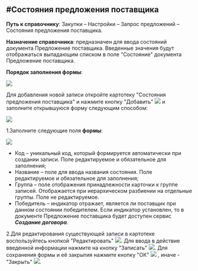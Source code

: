﻿#Состояния предложения поставщика
----------
**Путь к справочнику**: Закупки – Настройки – Запрос предложений – Состояния предложения поставщика.

**Назначение справочника**: предназначен для ввода состояний документа Предложение поставщика. Введенные значения будут отображаться выпадающим списком в поле "Состояние" документа Предложение поставщика.

**Порядок заполнения формы**:

![](topic:.Закупки.AddFiles.Screenshot_Morozova_44.jpg)

Для добавления новой записи откройте картотеку "Состояния предложения поставщика" и нажмите кнопку "Добавить"  ![](topic:Com.AddFiles.Btn_Add.png) и заполните открывшуюся форму следующим способом:

![](topic:.Закупки.AddFiles.Screenshot_Morozova_45.jpg)

1.Заполните следующие поля **формы**:

![](topic:.Закупки.AddFiles.Screenshot_Morozova_46.jpg)

- Код – уникальный код, который формируется автоматически при создании записи. Поле редактируемое и обязательное для заполнения;
- Название – поле для ввода названия состояния. Поле редактируемое и обязательное для заполнения;
- Группа – поле отображения принадлежности карточки к группе записей. Отображается при иерархическом разбиении на отдельные группы. Поле не редактируемое.
- Победитель – индикатор отражает, является ли поставщик при данном состоянии победителем. Если индикатор установлен, то в документе Предложение поставщика будет доступен сервис ***Создание договора***.

2.Для редактирования существующей записи в картотеке воспользуйтесь кнопкой "Редактировать" ![](topic:Com.AddFiles.Btn_Edit.png). Для ввода в действие введенной информации нажмите на кнопку "Записать" ![](topic:Com.AddFiles.Btn_ok_mini.png). Для сохранения формы и её закрытия нажмите кнопку "ОК" ![](topic:Com.AddFiles.Btn_Post.png) , иначе - "Закрыть" ![](topic:Com.AddFiles.BtnCloseCancel.png).







